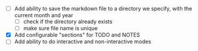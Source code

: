 - [ ] Add ability to save the markdown file to a directory we specify, with the current month and year
    - [ ] check if the directory already exists
    - [ ] make sure file name is unique
- [x] Add configurable "sections" for TODO and NOTES
- [ ] Add ability to do interactive and non-interactive modes
